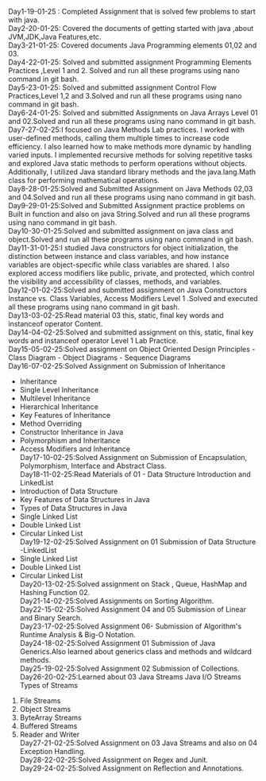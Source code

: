 Day1-19-01-25 : Completed Assignment that is solved few problems to start with java.\
Day2-20-01-25: Covered the documents of getting started with java ,about JVM,JDK,Java Features,etc.\
Day3-21-01-25: Covered documents Java Programming elements 01,02 and 03.\
Day4-22-01-25: Solved and submitted assignment Programming Elements Practices ,Level 1 and 2. Solved and run all these programs using nano command in git bash.\
Day5-23-01-25: Solved and submitted assignment Control Flow Practices,Level 1,2 and 3.Solved and run all these programs using nano command in git bash.\
Day6-24-01-25: Solved and submitted Assignments on Java Arrays Level 01 and 02.Solved and run all these programs using nano command in git bash.\
Day7-27-02-25:I focused on Java Methods Lab practices. I worked with user-defined methods, calling them multiple times to increase code efficiency. I also learned how to make methods more dynamic by handling varied inputs. I implemented recursive methods for solving repetitive tasks and explored Java static methods to perform operations without objects. Additionally, I utilized Java standard library methods and the java.lang.Math class for performing mathematical operations.\
Day8-28-01-25:Solved and Submitted Assignment on Java Methods 02,03 and 04.Solved and run all these programs using nano command in git bash.\
Day9-29-01-25:Solved and Submitted Assignment practice problems on Built in function and also on java String.Solved and run all these programs using nano command in git bash.\
Day10-30-01-25:Solved and submitted assignment on java class and object.Solved and run all these programs using nano command in git bash.\
Day11-31-01-25:I studied Java constructors for object initialization, the distinction between instance and class variables, and how instance variables are object-specific while class variables are shared. I also explored access modifiers like public, private, and protected, which control the visibility and accessibility of classes, methods, and variables.\
Day12-01-02-25:Solved and submitted assignment on Java Constructors Instance vs. Class Variables, Access Modifiers Level 1 .Solved and executed all these programs using nano command in git bash.\
Day13-03-02-25:Read material 03 this, static, final key words and instanceof operator Content.\
Day14-04-02-25:Solved and submitted assignment on this, static, final key words and instanceof operator Level 1 Lab Practice.\
Day15-05-02-25:Solved assignment on Object Oriented Design Principles
                            - Class Diagram
                            - Object Diagrams
                           - Sequence Diagrams\
Day16-07-02-25:Solved Assignment on Submission of Inheritance
- Inheritance
- Single Level Inheritance
- Multilevel Inheritance
- Hierarchical Inheritance
- Key Features of Inheritance
- Method Overriding
- Constructor Inheritance in Java
- Polymorphism and Inheritance
 - Access Modifiers and Inheritance\
Day17-10-02-25:Solved Assignment on Submission of Encapsulation, Polymorphism, Interface and Abstract Class.\
Day18-11-02-25:Read Materials of 01 - Data Structure Introduction and LinkedList
- Introduction of Data Structure 
- Key Features of Data Structures in Java
- Types of Data Structures in Java
- Single Linked List
- Double Linked List
- Circular Linked List\
Day19-12-02-25:Solved Assignment on 01 Submission of Data Structure
 -LinkedList
- Single Linked List
- Double Linked List
- Circular Linked List\
Day20-13-02-25:Solved assignment on Stack , Queue, HashMap and Hashing Function 02.\
Day21-14-02-25:Solved Assignments on Sorting Algorithm.\
Day22-15-02-25:Solved Assignment 04 and 05 Submission of Linear and Binary Search.\
Day23-17-02-25:Solved Assignment 06- Submission of Algorithm's Runtime Analysis & Big-O Notation.\
Day24-18-02-25:Solved Assignment 01 Submission of Java Generics.Also learned about generics class and methods and wildcard methods.\
Day25-19-02-25:Solved Assignment 02 Submission of Collections.\
Day26-20-02-25:Learned about 03 Java Streams
Java I/O Streams
Types of Streams
1. File Streams
2. Object Streams
3. ByteArray Streams
4. Buffered Streams
5. Reader and Writer\
Day27-21-02-25:Solved Assignment on 03 Java Streams and also on 04 Exception Handling.\
Day28-22-02-25:Solved Assignment on Regex and Junit.\
Day29-24-02-25:Solved Assignment on Reflection and Annotations.

